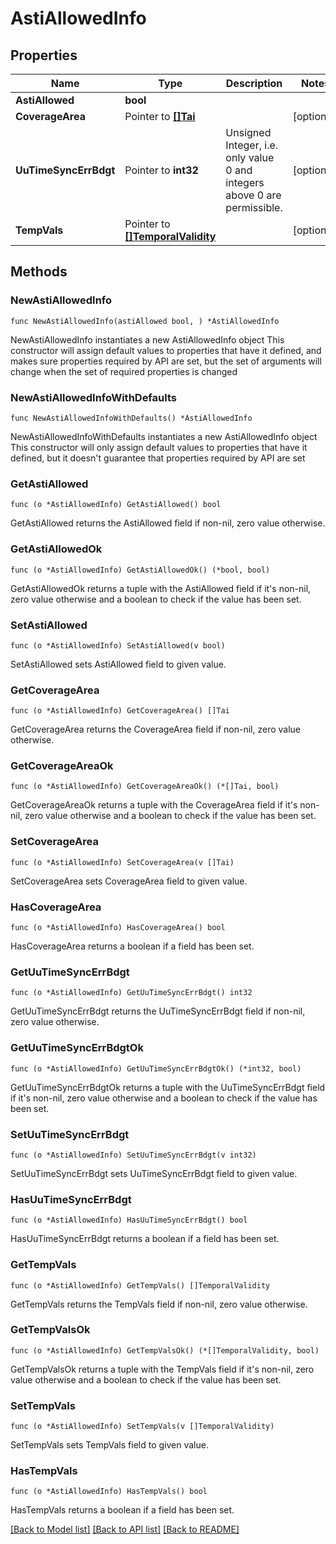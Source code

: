 # AstiAllowedInfo

## Properties

Name | Type | Description | Notes
------------ | ------------- | ------------- | -------------
**AstiAllowed** | **bool** |  | 
**CoverageArea** | Pointer to [**[]Tai**](Tai.md) |  | [optional] 
**UuTimeSyncErrBdgt** | Pointer to **int32** | Unsigned Integer, i.e. only value 0 and integers above 0 are permissible. | [optional] 
**TempVals** | Pointer to [**[]TemporalValidity**](TemporalValidity.md) |  | [optional] 

## Methods

### NewAstiAllowedInfo

`func NewAstiAllowedInfo(astiAllowed bool, ) *AstiAllowedInfo`

NewAstiAllowedInfo instantiates a new AstiAllowedInfo object
This constructor will assign default values to properties that have it defined,
and makes sure properties required by API are set, but the set of arguments
will change when the set of required properties is changed

### NewAstiAllowedInfoWithDefaults

`func NewAstiAllowedInfoWithDefaults() *AstiAllowedInfo`

NewAstiAllowedInfoWithDefaults instantiates a new AstiAllowedInfo object
This constructor will only assign default values to properties that have it defined,
but it doesn't guarantee that properties required by API are set

### GetAstiAllowed

`func (o *AstiAllowedInfo) GetAstiAllowed() bool`

GetAstiAllowed returns the AstiAllowed field if non-nil, zero value otherwise.

### GetAstiAllowedOk

`func (o *AstiAllowedInfo) GetAstiAllowedOk() (*bool, bool)`

GetAstiAllowedOk returns a tuple with the AstiAllowed field if it's non-nil, zero value otherwise
and a boolean to check if the value has been set.

### SetAstiAllowed

`func (o *AstiAllowedInfo) SetAstiAllowed(v bool)`

SetAstiAllowed sets AstiAllowed field to given value.


### GetCoverageArea

`func (o *AstiAllowedInfo) GetCoverageArea() []Tai`

GetCoverageArea returns the CoverageArea field if non-nil, zero value otherwise.

### GetCoverageAreaOk

`func (o *AstiAllowedInfo) GetCoverageAreaOk() (*[]Tai, bool)`

GetCoverageAreaOk returns a tuple with the CoverageArea field if it's non-nil, zero value otherwise
and a boolean to check if the value has been set.

### SetCoverageArea

`func (o *AstiAllowedInfo) SetCoverageArea(v []Tai)`

SetCoverageArea sets CoverageArea field to given value.

### HasCoverageArea

`func (o *AstiAllowedInfo) HasCoverageArea() bool`

HasCoverageArea returns a boolean if a field has been set.

### GetUuTimeSyncErrBdgt

`func (o *AstiAllowedInfo) GetUuTimeSyncErrBdgt() int32`

GetUuTimeSyncErrBdgt returns the UuTimeSyncErrBdgt field if non-nil, zero value otherwise.

### GetUuTimeSyncErrBdgtOk

`func (o *AstiAllowedInfo) GetUuTimeSyncErrBdgtOk() (*int32, bool)`

GetUuTimeSyncErrBdgtOk returns a tuple with the UuTimeSyncErrBdgt field if it's non-nil, zero value otherwise
and a boolean to check if the value has been set.

### SetUuTimeSyncErrBdgt

`func (o *AstiAllowedInfo) SetUuTimeSyncErrBdgt(v int32)`

SetUuTimeSyncErrBdgt sets UuTimeSyncErrBdgt field to given value.

### HasUuTimeSyncErrBdgt

`func (o *AstiAllowedInfo) HasUuTimeSyncErrBdgt() bool`

HasUuTimeSyncErrBdgt returns a boolean if a field has been set.

### GetTempVals

`func (o *AstiAllowedInfo) GetTempVals() []TemporalValidity`

GetTempVals returns the TempVals field if non-nil, zero value otherwise.

### GetTempValsOk

`func (o *AstiAllowedInfo) GetTempValsOk() (*[]TemporalValidity, bool)`

GetTempValsOk returns a tuple with the TempVals field if it's non-nil, zero value otherwise
and a boolean to check if the value has been set.

### SetTempVals

`func (o *AstiAllowedInfo) SetTempVals(v []TemporalValidity)`

SetTempVals sets TempVals field to given value.

### HasTempVals

`func (o *AstiAllowedInfo) HasTempVals() bool`

HasTempVals returns a boolean if a field has been set.


[[Back to Model list]](../README.md#documentation-for-models) [[Back to API list]](../README.md#documentation-for-api-endpoints) [[Back to README]](../README.md)


